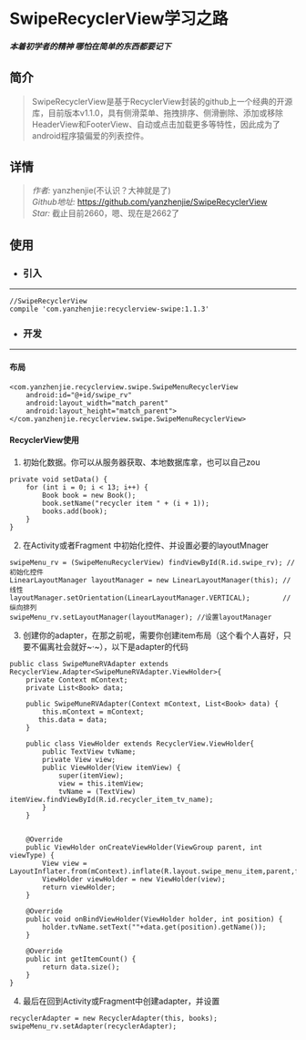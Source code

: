 # **SwipeRecyclerView学习之路**

#### _本着初学者的精神 哪怕在简单的东西都要记下_

## 简介
> SwipeRecyclerView是基于RecyclerView封装的github上一个经典的开源库，目前版本v1.1.0，具有侧滑菜单、拖拽排序、侧滑删除、添加或移除HeaderView和FooterView、自动或点击加载更多等特性，因此成为了android程序猿偏爱的列表控件。


## 详情
> *作者:* yanzhenjie(不认识？大神就是了)  
> *Github地址:* https://github.com/yanzhenjie/SwipeRecyclerView  
> *Star:* 截止目前2660，嗯、现在是2662了


## 使用
* ### 引入
----------------
	//SwipeRecyclerView
	compile 'com.yanzhenjie:recyclerview-swipe:1.1.3'


* ### 开发
------------------------------------------------------
#### 布局
	<com.yanzhenjie.recyclerview.swipe.SwipeMenuRecyclerView
	    android:id="@+id/swipe_rv"
	    android:layout_width="match_parent"
	    android:layout_height="match_parent">
	</com.yanzhenjie.recyclerview.swipe.SwipeMenuRecyclerView>

#### RecyclerView使用
1. 初始化数据。你可以从服务器获取、本地数据库拿，也可以自己zou  
> 
	private void setData() {  
		for (int i = 0; i < 13; i++) {  
			Book book = new Book();  
			book.setName("recycler item " + (i + 1));  
			books.add(book);  
		}  
	}

2. 在Activity或者Fragment 中初始化控件、并设置必要的layoutMnager  
> 
	swipeMenu_rv = (SwipeMenuRecyclerView) findViewById(R.id.swipe_rv); //初始化控件
	LinearLayoutManager layoutManager = new LinearLayoutManager(this); //线性
	layoutManager.setOrientation(LinearLayoutManager.VERTICAL);        //纵向排列
	swipeMenu_rv.setLayoutManager(layoutManager); //设置layoutManager
3. 创建你的adapter，在那之前呢，需要你创建item布局（这个看个人喜好，只要不偏离社会就好~·~），以下是adapter的代码  
> 
	public class SwipeMuneRVAdapter extends RecyclerView.Adapter<SwipeMuneRVAdapter.ViewHolder>{
	    private Context mContext;
	    private List<Book> data;
	
	    public SwipeMuneRVAdapter(Context mContext, List<Book> data) {
	        this.mContext = mContext;
 	       this.data = data;
	    }

	    public class ViewHolder extends RecyclerView.ViewHolder{
	        public TextView tvName;
	        private View view;
	        public ViewHolder(View itemView) {
	            super(itemView);
	            view = this.itemView;
	            tvName = (TextView) itemView.findViewById(R.id.recycler_item_tv_name);
	        }
	    }


	    @Override
	    public ViewHolder onCreateViewHolder(ViewGroup parent, int viewType) {
	        View view = LayoutInflater.from(mContext).inflate(R.layout.swipe_menu_item,parent,false);
	        ViewHolder viewHolder = new ViewHolder(view);
	        return viewHolder;
	    }

	    @Override
	    public void onBindViewHolder(ViewHolder holder, int position) {
	        holder.tvName.setText(""+data.get(position).getName());
	    }

	    @Override
	    public int getItemCount() {
	        return data.size();
	    }
	}

4. 最后在回到Activity或Fragment中创建adapter，并设置  
> 
	recyclerAdapter = new RecyclerAdapter(this, books);
	swipeMenu_rv.setAdapter(recyclerAdapter);

